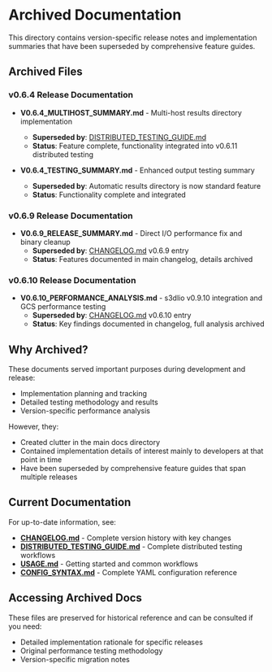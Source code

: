 # Archived Documentation

This directory contains version-specific release notes and implementation summaries that have been superseded by comprehensive feature guides.

## Archived Files

### v0.6.4 Release Documentation
- **V0.6.4_MULTIHOST_SUMMARY.md** - Multi-host results directory implementation
  - **Superseded by**: [DISTRIBUTED_TESTING_GUIDE.md](../DISTRIBUTED_TESTING_GUIDE.md)
  - **Status**: Feature complete, functionality integrated into v0.6.11 distributed testing

- **V0.6.4_TESTING_SUMMARY.md** - Enhanced output testing summary  
  - **Superseded by**: Automatic results directory is now standard feature
  - **Status**: Functionality complete and integrated

### v0.6.9 Release Documentation
- **V0.6.9_RELEASE_SUMMARY.md** - Direct I/O performance fix and binary cleanup
  - **Superseded by**: [CHANGELOG.md](../CHANGELOG.md) v0.6.9 entry
  - **Status**: Features documented in main changelog, details archived

### v0.6.10 Release Documentation
- **V0.6.10_PERFORMANCE_ANALYSIS.md** - s3dlio v0.9.10 integration and GCS performance testing
  - **Superseded by**: [CHANGELOG.md](../CHANGELOG.md) v0.6.10 entry
  - **Status**: Key findings documented in changelog, full analysis archived

## Why Archived?

These documents served important purposes during development and release:
- Implementation planning and tracking
- Detailed testing methodology and results
- Version-specific performance analysis

However, they:
- Created clutter in the main docs directory
- Contained implementation details of interest mainly to developers at that point in time
- Have been superseded by comprehensive feature guides that span multiple releases

## Current Documentation

For up-to-date information, see:
- **[CHANGELOG.md](../CHANGELOG.md)** - Complete version history with key changes
- **[DISTRIBUTED_TESTING_GUIDE.md](../DISTRIBUTED_TESTING_GUIDE.md)** - Complete distributed testing workflows
- **[USAGE.md](../USAGE.md)** - Getting started and common workflows
- **[CONFIG_SYNTAX.md](../CONFIG_SYNTAX.md)** - Complete YAML configuration reference

## Accessing Archived Docs

These files are preserved for historical reference and can be consulted if you need:
- Detailed implementation rationale for specific releases
- Original performance testing methodology
- Version-specific migration notes
